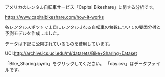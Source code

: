 アメリカのレンタル自転車サービス「Capital Bikeshare」に関する分析です。

https://www.capitalbikeshare.com/how-it-works

各レンタルスポットで１日にレンタルされる自転車の台数についての要因分析と予測モデルを作成しました。

データは下記に公開されているものを使用しています。

UCI:http://archive.ics.uci.edu/ml/datasets/Bike+Sharing+Dataset

「Bike_Sharing.ipynb」をクリックしてください。
「day.csv」はデータファイルです。
